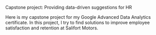 Capstone project: Providing data-driven suggestions for HR

Here is my capstone project for my Google Advanced Data Analytics certificate. In this project, I try to find solutions to improve employee satisfaction and retention at Salifort Motors.
